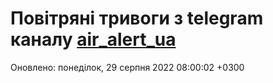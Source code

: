 # Повітряні тривоги з telegram каналу [air_alert_ua](https://t.me/air_alert_ua)

Оновлено:
понеділок, 29 серпня 2022 08:00:02 +0300
